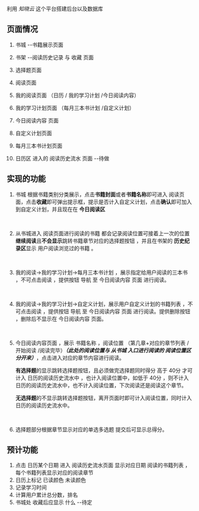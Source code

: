 利用 *知晓云* 这个平台搭建后台以及数据库 

## **页面情况**

1. 书城 --书籍展示页面

2. 书架 --阅读历史记录 与 收藏 页面

3. 选择题页面

4. 阅读页面

5. 我的阅读页面 （日历 / 我的学习计划 /今日阅读内容）
6. 我的学习计划页面 （每月三本书计划 /自定义计划）
7. 今日阅读内容 页面
8. 自定义计划页面
9. 每月三本书计划页面
10. 日历区 进入的 阅读历史流水 页面  --待做

## **实现的功能**

1. 书城 根据书籍类别分类展示，点击**书籍封面**或者**书籍名称**即可进入 阅读页面，点击**收藏**即可弹出提示框，提示是否计入自定义计划，点击**确认**即可加入到自定义计划，并且现在在 **今日阅读区**

   ​

2. 从书城进入 阅读页面进行阅读的书籍 都会记录阅读位置可接着上一次的位置**继续阅读**且**不会显示**跳转书籍章节对应的选择题按钮 ，并且在书架的 **历史纪录区**显示 用户阅读浏览过的书籍 。

   ​

3. 我的阅读->我的学习计划->每月三本书计划 ，展示指定给用户阅读的三本书 ，不可点击阅读 ，提供按钮 导航 至 今日阅读内容 页面 进行阅读。

   ​

4. 我的阅读->我的学习计划->自定义计划，展示用户自定义计划的书籍列表 ，不可点击阅读 ，提供按钮 导航 至 今日阅读内容 页面 进行阅读。提供删除按钮 ，删除后不显示在 今日阅读内容 页面。

   ​

5. 今日阅读内容页面 ，展示 书籍名称 ，阅读位置 （第几章+对应的章节列表 /开始阅读 /阅读完毕）***（此处的阅读位置与 从书城 入口进行阅读的 阅读位置区分开来）***，点击进入对应的章节内容进行阅读。

   **有选择题**的显示跳转选择题按钮，且必须做完选择题同时得分 高于 40分 才可计入 日历的阅读历史流水中 ，也计入阅读位置中，如低于 40分 ，则不计入日历的阅读历史流水中，也不计入阅读位置，下次阅读还是阅读这个章节。

   **无选择题**的不显示跳转选择题按钮，离开页面时即可计入阅读位置，同时计入日历的阅读历史流水中。

   ​

6. 选择题部分根据章节显示对应的单选多选题 提交后可显示总得分。


## **预计功能**

1. 点击 日历某个日期 进入 阅读历史流水页面 显示对应日期 阅读的书籍列表 ，每个书籍列表显示对应的阅读章节
2. 日历上标记 已读颜色 未读颜色
3. 记录学习时间
4. 计算用户累计总分数，排名
5. 书城处  收藏后应显示 什么 --待定


